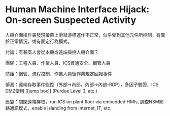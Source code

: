 # Human Machine Interface Hijack: On-screen Suspected Activity
人機介面操作員發現螢幕上滑鼠游標運作不正常，似乎受到其他元件所控制，有異於正常情況，或有固定行為模式。

討論：有甚麼人會從本機或遠端操控人機介面？

團隊：工程人員、作業人員、ICS資通安全、網管人員

防護：網管、流程控制、作業人員循作業規定回報事件

偵測：遠端存取事件監控（外部->內部，內部->內部-RDP），多因子驗證，ICS DMZ使用 [[jump box]] (Purdue Level 3, etc.)

應變：關閉遠端存取，run ICS on plant floor via embedded HMIs, 調查NSM網路通訊模式，enable islanding from Internet, IT, etc.



